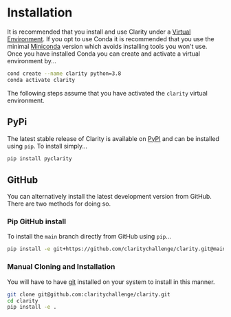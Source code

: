 # Installation

It is recommended that you install and use Clarity under a [Virtual
Environment](https://realpython.com/python-virtual-environments-a-primer/). If you opt to use Conda it is recommended
that you use the minimal [Miniconda](https://docs.conda.io/en/latest/miniconda.html) version which avoids installing
tools you won't use. Once you have installed Conda you can create and activate a virtual environment by...

``` bash
cond create --name clarity python=3.8
conda activate clarity
```

The following steps assume that you have activated the `clarity` virtual environment.

## PyPi

The latest stable release of Clarity is available on [PyPI](https://pypi.org/project/pyclarity/) and can be installed
using `pip`. To install simply...

``` bash
pip install pyclarity
```

## GitHub

You can alternatively install the latest development version from GitHub. There are two methods for doing so.

### Pip GitHub install

To install the `main` branch directly from GitHub using `pip`...

``` bash
pip install -e git+https://github.com/claritychallenge/clarity.git@main
```

### Manual Cloning and Installation

You will have to have [git](https://git-scm.com) installed on your system to install in this manner.

``` bash
git clone git@github.com:claritychallenge/clarity.git
cd clarity
pip install -e .
```

